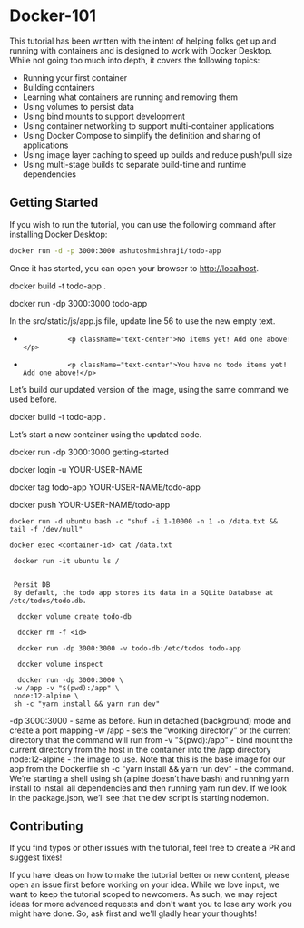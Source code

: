 # Docker-101


This tutorial has been written with the intent of helping folks get up and running
with containers and is designed to work with Docker Desktop. While not going too much 
into depth, it covers the following topics:

- Running your first container
- Building containers
- Learning what containers are running and removing them
- Using volumes to persist data
- Using bind mounts to support development
- Using container networking to support multi-container applications
- Using Docker Compose to simplify the definition and sharing of applications
- Using image layer caching to speed up builds and reduce push/pull size
- Using multi-stage builds to separate build-time and runtime dependencies

## Getting Started

If you wish to run the tutorial, you can use the following command after installing Docker Desktop:

```bash
docker run -d -p 3000:3000 ashutoshmishraji/todo-app
```

Once it has started, you can open your browser to [http://localhost](http://localhost).


 docker build -t todo-app .  

 docker run -dp 3000:3000 todo-app

 In the src/static/js/app.js file, update line 56 to use the new empty text.

 -                <p className="text-center">No items yet! Add one above!</p>
 +                <p className="text-center">You have no todo items yet! Add one above!</p>

 Let’s build our updated version of the image, using the same command we used before.

 docker build -t todo-app .

Let’s start a new container using the updated code.

 docker run -dp 3000:3000 getting-started

 docker login -u YOUR-USER-NAME

 docker tag todo-app YOUR-USER-NAME/todo-app

  docker push YOUR-USER-NAME/todo-app

    docker run -d ubuntu bash -c "shuf -i 1-10000 -n 1 -o /data.txt && tail -f /dev/null"

    docker exec <container-id> cat /data.txt

     docker run -it ubuntu ls /


     Persit DB
     By default, the todo app stores its data in a SQLite Database at /etc/todos/todo.db.

      docker volume create todo-db

      docker rm -f <id>

      docker run -dp 3000:3000 -v todo-db:/etc/todos todo-app

      docker volume inspect

      docker run -dp 3000:3000 \
     -w /app -v "$(pwd):/app" \
     node:12-alpine \
     sh -c "yarn install && yarn run dev"


-dp 3000:3000 - same as before. Run in detached (background) mode and create a port mapping
-w /app - sets the “working directory” or the current directory that the command will run from
-v "$(pwd):/app" - bind mount the current directory from the host in the container into the /app directory
node:12-alpine - the image to use. Note that this is the base image for our app from the Dockerfile
sh -c "yarn install && yarn run dev" - the command. We’re starting a shell using sh (alpine doesn’t have bash) and running yarn install to install all dependencies 
and then running yarn run dev. If we look in the package.json, we’ll see that the dev script is starting nodemon.

## Contributing

If you find typos or other issues with the tutorial, feel free to create a PR and suggest fixes!

If you have ideas on how to make the tutorial better or new content, please open an issue first before working on your idea. While we love input, we want to keep the tutorial  scoped to newcomers.
As such, we may reject ideas for more advanced requests and don't want you to lose any work you might
have done. So, ask first and we'll gladly hear your thoughts!
